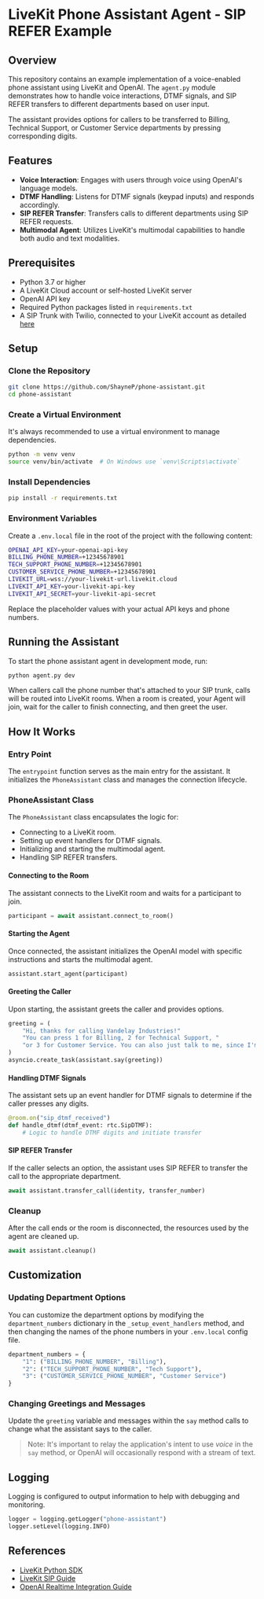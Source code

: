 # LiveKit Phone Assistant Agent - SIP REFER Example

## Overview

This repository contains an example implementation of a voice-enabled phone assistant using LiveKit and OpenAI. The `agent.py` module demonstrates how to handle voice interactions, DTMF signals, and SIP REFER transfers to different departments based on user input.

The assistant provides options for callers to be transferred to Billing, Technical Support, or Customer Service departments by pressing corresponding digits.

## Features

- **Voice Interaction**: Engages with users through voice using OpenAI's language models.
- **DTMF Handling**: Listens for DTMF signals (keypad inputs) and responds accordingly.
- **SIP REFER Transfer**: Transfers calls to different departments using SIP REFER requests.
- **Multimodal Agent**: Utilizes LiveKit's multimodal capabilities to handle both audio and text modalities.

## Prerequisites

- Python 3.7 or higher
- A LiveKit Cloud account or self-hosted LiveKit server
- OpenAI API key
- Required Python packages listed in `requirements.txt`
- A SIP Trunk with Twilio, connected to your LiveKit account as detailed [here](https://docs.livekit.io/sip/)

## Setup

### Clone the Repository

```bash
git clone https://github.com/ShayneP/phone-assistant.git
cd phone-assistant
```

### Create a Virtual Environment

It's always recommended to use a virtual environment to manage dependencies.

```bash
python -m venv venv
source venv/bin/activate  # On Windows use `venv\Scripts\activate`
```

### Install Dependencies

```bash
pip install -r requirements.txt
```

### Environment Variables

Create a `.env.local` file in the root of the project with the following content:

```bash
OPENAI_API_KEY=your-openai-api-key
BILLING_PHONE_NUMBER=+12345678901
TECH_SUPPORT_PHONE_NUMBER=+12345678901
CUSTOMER_SERVICE_PHONE_NUMBER=+12345678901
LIVEKIT_URL=wss://your-livekit-url.livekit.cloud
LIVEKIT_API_KEY=your-livekit-api-key
LIVEKIT_API_SECRET=your-livekit-api-secret
```

Replace the placeholder values with your actual API keys and phone numbers.

## Running the Assistant

To start the phone assistant agent in development mode, run:

```bash
python agent.py dev
```

When callers call the phone number that's attached to your SIP trunk, calls will be routed into LiveKit rooms.
When a room is created, your Agent will join, wait for the caller to finish connecting, and then greet the user. 

## How It Works

### Entry Point

The `entrypoint` function serves as the main entry for the assistant. It initializes the `PhoneAssistant` class and manages the connection lifecycle.

### PhoneAssistant Class

The `PhoneAssistant` class encapsulates the logic for:

- Connecting to a LiveKit room.
- Setting up event handlers for DTMF signals.
- Initializing and starting the multimodal agent.
- Handling SIP REFER transfers.

#### Connecting to the Room

The assistant connects to the LiveKit room and waits for a participant to join.

```python
participant = await assistant.connect_to_room()
```

#### Starting the Agent

Once connected, the assistant initializes the OpenAI model with specific instructions and starts the multimodal agent.

```python
assistant.start_agent(participant)
```

#### Greeting the Caller

Upon starting, the assistant greets the caller and provides options.

```python
greeting = (
    "Hi, thanks for calling Vandelay Industries!"
    "You can press 1 for Billing, 2 for Technical Support, "
    "or 3 for Customer Service. You can also just talk to me, since I'm a LiveKit agent."
)
asyncio.create_task(assistant.say(greeting))
```

#### Handling DTMF Signals

The assistant sets up an event handler for DTMF signals to determine if the caller presses any digits.

```python
@room.on("sip_dtmf_received")
def handle_dtmf(dtmf_event: rtc.SipDTMF):
    # Logic to handle DTMF digits and initiate transfer
```

#### SIP REFER Transfer

If the caller selects an option, the assistant uses SIP REFER to transfer the call to the appropriate department.

```python
await assistant.transfer_call(identity, transfer_number)
```

### Cleanup

After the call ends or the room is disconnected, the resources used by the agent are cleaned up.

```python
await assistant.cleanup()
```

## Customization

### Updating Department Options

You can customize the department options by modifying the `department_numbers` dictionary in the `_setup_event_handlers` method, and then changing the names of the phone numbers in your `.env.local` config file.

```python
department_numbers = {
    "1": ("BILLING_PHONE_NUMBER", "Billing"),
    "2": ("TECH_SUPPORT_PHONE_NUMBER", "Tech Support"),
    "3": ("CUSTOMER_SERVICE_PHONE_NUMBER", "Customer Service")
}
```

### Changing Greetings and Messages

Update the `greeting` variable and messages within the `say` method calls to change what the assistant says to the caller.

> Note: It's important to relay the application's intent to use *voice* in the `say` method, or OpenAI will occasionally respond with a stream of text.

## Logging

Logging is configured to output information to help with debugging and monitoring.

```python
logger = logging.getLogger("phone-assistant")
logger.setLevel(logging.INFO)
```

## References

- [LiveKit Python SDK](https://docs.livekit.io/guides/python)
- [LiveKit SIP Guide](https://docs.livekit.io/sip/)
- [OpenAI Realtime Integration Guide](https://docs.livekit.io/agents/openai/overview/)